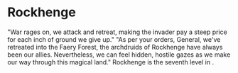 # Rockhenge

 "War rages on, we attack and retreat, making the invader pay a steep price for each inch of ground we give up."
 "As per your orders, General, we've retreated into the Faery Forest, the archdruids of Rockhenge have always been our allies. Nevertheless, we can feel hidden, hostile gazes as we make our way through this magical land."
Rockhenge is the seventh level in .